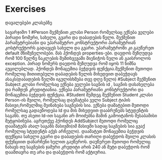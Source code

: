# Exercises
დავალებები კლასებზე

სავარჯიშო 1
#Person
შექმენით კლასი Person რომელსაც ექნება ველები პირადი ნომერი, სახელი, გვარი და დაბადების წელი. შექმენით პარამეტრებიანი და უპარამეტრო 
კონსტრუქტორი პარამეტრიან კოსტრუქტორს გადაეცეს სახელი და გვარი. უპარამეტროში კი გაუწერეთ default მნიშვნელობები. მას ჰქონდეს
properties-ები. დაედოს შეზღუდვა რომ 100 წელზე ნაკლების შემთხვევაში მიენიჭოს ნული ან გაისროლოს exception. პირად ნომერს დაედოს
შეზღუდვა რომ იყოს 11 ნიშნა აუცილებლად. ჰქონდეს მონაცემთა ბეჭდვის ფუნქცია.შექმენით მეთოდი რომელიც მითითებული დაბადების წელის 
მიხედვით დაბეჭდავს ასაკს(დაბადების წელში იგულისხმება თვე დღე წელი)
#Subject
შექმენით Subject კლასი რომელსაც ექნება ველები საგნის id , საგნის დასახელება და რამდენ კრედიტიანია. ექნება პარამეტრიანი კონსტრუქტორი 
და მონაცემთა ბეჭდვის ფუნქცია.
#Student
შემდეგ შექმენით Student კლასი Person-ის შვილი, რომელსაც დაემატება ველი Subject  ტიპის მასივი,რომელშიც შეინახება საგნების სია.
ექნება დამატებით მეთოდი რომელსაც გადაეწოდება Id და მის მიხედვით დააბრუნებს სტუდენტის საგანს. თუ ასეთი Id-ით საგანი არ მოიძებნა მაშინ 
გამოიტანოს შესაბამისი შეტყობინება. აგრეთქვე ჰქონდეს AddSubject მეთოდი რომელიც დაამატებს ახალ საგანს მასივში(იმ მასივში სადაც საგნების სია 
გვაქ რომელიც სტუდენტს აქვს არჩეული). დაამატეთ მონაცემთა ბეჭდვის ფუქნცია სახელი გვარი და დაბადების თარიღი დაბეჭდოს შვილი კლასის
ფქუნციით დანარჩენი ხელით გაეწეროს. დაუწერეთ მეთოდი რომელიც ნახავს თუ საგნების ჯამური კრედიტი არის 240 ან მეტი დაბეჭდოს რომ დაამთავრა თუ არა და დაბეჭდოს რომ აქტიურია.
